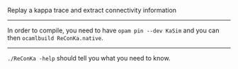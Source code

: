 Replay a kappa trace and extract connectivity information

---

In order to compile, you need to have `opam pin --dev KaSim` and you
can then `ocamlbuild ReConKa.native`.

---

`./ReConKa -help` should tell you what you need to know.
